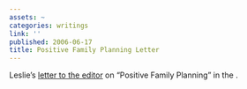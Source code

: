 ```yaml
---
assets: ~
categories: writings
link: ''
published: 2006-06-17
title: Positive Family Planning Letter
---
```

Leslie’s [letter to the
editor](/articles/2006-06-17/MJA-letter-2006-06-17.pdf) on “Positive
Family Planning” in the .